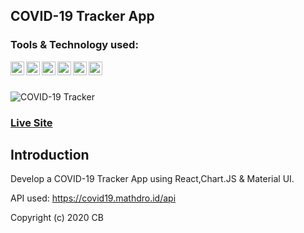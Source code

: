 ## COVID-19 Tracker App

### Tools & Technology used:

<img align="left" alt="haseebalisajid | React" width=22px src="https://cdn.jsdelivr.net/npm/simple-icons@v3/icons/react.svg">
<img align="left" alt="haseebalisajid | Redux" width=22px src="https://cdn.jsdelivr.net/npm/simple-icons@v3/icons/redux.svg">
<img align="left" alt="haseebalisajid | HTML5" width=22px src="https://cdn.jsdelivr.net/npm/simple-icons@v3/icons/html5.svg">
<img align="left" alt="haseebalisajid | CSS" width=22px src="https://cdn.jsdelivr.net/npm/simple-icons@v3/icons/css3.svg">
<img align="left" alt="haseebalisajid | JS" width=22px src="https://cdn.jsdelivr.net/npm/simple-icons@v3/icons/javascript.svg">
<img align="left" alt="haseebalisajid | VS Code" width=22px src="https://cdn.jsdelivr.net/npm/simple-icons@v3/icons/visualstudio.svg">

<br>
<br>

![COVID-19 Tracker](https://cdn-std.droplr.net/files/acc_1002067/YuCYaD)

### [Live Site](https://covid19-current-situation.netlify.app/)

## Introduction
Develop a COVID-19 Tracker App using React,Chart.JS & Material UI.

API used: https://covid19.mathdro.id/api

Copyright (c) 2020 CB
